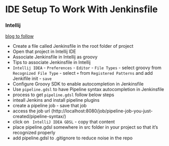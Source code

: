 # IDE Setup To Work With Jenkinsfile

### Intellij
[blog to follow](http://vgaidarji.me/blog/2018/07/30/working-with-jenkinsfile-in-intellij-idea/)

* Create a file called Jenkinsfile in the root folder of project
* Open that project in Intellij IDE
* Associate Jenkinsfile in Intellij as groovy
* Tips to associate Jenkinsfile in Intellij
* `Intellij IDEA` - `Preferences` - `Editor` - `File Types` - select groovy from `Recognized File Type` -  select `+` from `Registered Patterns` and add Jenkifile init - `save`
* Configure Groovy SDK to enable autocompletion in Jenkinsfile
* Use `pipeline.gdsl` to have Pipeline syntax autocompletion in Jenkinsfile
* process to get `pipeline.gdsl` follow below steps
* inteall Jenkins and install pipeline plugins
* create a pipeline job - save that job
* access the job url (http://localhost:8080/job/pipeline-job-you-just-created/pipeline-syntax/)
* click on ` IntelliJ IDEA GDSL` - copy that content
* place pipeline.gdsl somewhere in src folder in your project so that it’s recognized properly
* add pipeline.gdsl to .gitignore to reduce noise in the repo
